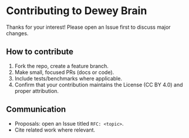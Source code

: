 # Contributing to Dewey Brain

Thanks for your interest! Please open an Issue first to discuss major changes.

## How to contribute
1. Fork the repo, create a feature branch.
2. Make small, focused PRs (docs or code).
3. Include tests/benchmarks where applicable.
4. Confirm that your contribution maintains the License (CC BY 4.0) and proper attribution.

## Communication
- Proposals: open an Issue titled `RFC: <topic>`.
- Cite related work where relevant.
